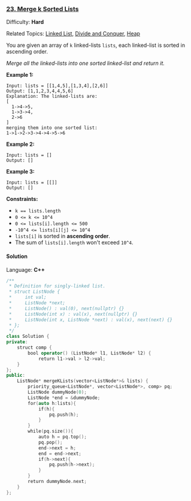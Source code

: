 ### [23\. Merge k Sorted Lists](https://leetcode.com/problems/merge-k-sorted-lists/)

Difficulty: **Hard**

Related Topics: [Linked List](https://leetcode.com/tag/linked-list/), [Divide and Conquer](https://leetcode.com/tag/divide-and-conquer/), [Heap](https://leetcode.com/tag/heap/)

You are given an array of `k` linked-lists `lists`, each linked-list is sorted in ascending order.

_Merge all the linked-lists into one sorted linked-list and return it._

**Example 1:**

```
Input: lists = [[1,4,5],[1,3,4],[2,6]]
Output: [1,1,2,3,4,4,5,6]
Explanation: The linked-lists are:
[
  1->4->5,
  1->3->4,
  2->6
]
merging them into one sorted list:
1->1->2->3->4->4->5->6
```

**Example 2:**

```
Input: lists = []
Output: []
```

**Example 3:**

```
Input: lists = [[]]
Output: []
```

**Constraints:**

- `k == lists.length`
- `0 <= k <= 10^4`
- `0 <= lists[i].length <= 500`
- `-10^4 <= lists[i][j] <= 10^4`
- `lists[i]` is sorted in **ascending order**.
- The sum of `lists[i].length` won't exceed `10^4`.

#### Solution

Language: **C++**

```c++
/**
 * Definition for singly-linked list.
 * struct ListNode {
 *     int val;
 *     ListNode *next;
 *     ListNode() : val(0), next(nullptr) {}
 *     ListNode(int x) : val(x), next(nullptr) {}
 *     ListNode(int x, ListNode *next) : val(x), next(next) {}
 * };
 */
class Solution {
private:
    struct comp {
        bool operator() (ListNode* l1, ListNode* l2) {
            return l1->val > l2->val;
    }
};
public:
    ListNode* mergeKLists(vector<ListNode*>& lists) {
        priority_queue<ListNode*, vector<ListNode*>, comp> pq;
        ListNode dummyNode(0);
        ListNode *end = &dummyNode;
        for(auto h:lists){
            if(h){
                pq.push(h);
            }
        }
        while(pq.size()){
            auto h = pq.top();
            pq.pop();
            end->next = h;
            end = end->next;
            if(h->next){
                pq.push(h->next);
            }
        }
        return dummyNode.next;
    }
};
```
